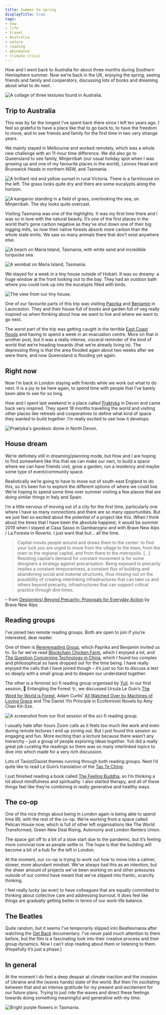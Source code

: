 ```yaml
---
title: Summer to spring
displayTitle: true
tags: 
- now
- life
- travel
- Australia
- nature
- reading
- abundance
- climate crisis
---
```


How and I went back to Australia for about three months during Southern Hemisphere summer. Now we’re back in the UK, enjoying the spring, seeing friends and family and cooperators, discussing lots of books and dreaming about what to do next.

![A collage of three textures found in Australia.](https://d2w9rnfcy7mm78.cloudfront.net/16516813/original_4af071d06584511083a3db57857fe021.jpg?1652901496?bc=0)

<!-- more -->

## Trip to Australia

This was by far the longest I’ve spent back there since I left ten years ago. I feel so grateful to have a place like that to go back to, to have the freedom to move, and to see friends and family for the first time in two very strange years.

We mainly stayed in Melbourne and worked remotely, which was a whole new challenge with an 11-hour time difference. We did also go to Queensland to see family, Minjerribah (our usual holiday spot when I was growing up and one of my favourite places in the world), Lennox Head and Brunswick Heads in northern NSW, and Tasmania.

![A brilliant red and yellow sunset in rural Victoria. There is a farmhouse on the left. The grass looks quite dry and there are some eucalypts along the horizon.](https://d2w9rnfcy7mm78.cloudfront.net/16516817/original_f5c9128d726f4d69517f9f3013d38e02.jpg?1652901496?bc=0)

![A kangaroo standing in a field of grass, overlooking the sea, on Minjerribah. The sky looks quite overcast.](https://d2w9rnfcy7mm78.cloudfront.net/16516812/original_17402fee63f5b32a144f4dac418f2733.jpg?1652901496?bc=0)

Visiting Tasmania was one of the highlights. It was my first time there and I was so in love with the natural beauty. It’s one of the first places in the world that’s gone carbon negative as they’ve shut down one of their big logging mills, so now their native forests absorb more carbon than the whole state emits. We saw so many animals there that don’t exist anywhere else.

![A beach on Maria Island, Tasmania, with white sand and incredible turquoise sea.](https://d2w9rnfcy7mm78.cloudfront.net/16516811/original_91d490f76f2c85828710a6d44f4988fb.jpg?1652901496?bc=0)

![A wombat on Maria Island, Tasmania.](https://d2w9rnfcy7mm78.cloudfront.net/16516818/original_248bd562c71798f7c66f237ed537f8c4.jpg?1652901497?bc=0)

We stayed for a week in a tiny house outside of Hobart. It was so dreamy: a huge window at the front looking out to the bay. They had an outdoor bath where you could look up into the eucalypts filled with birds.

![The view from our tiny house.](https://d2w9rnfcy7mm78.cloudfront.net/16516816/original_6a02be05cc9670793349b3cc10bb890c.jpg?1652901496?bc=0)

One of our favourite parts of this trip was visiting [Paprika](https://www.are.na/paprika-xu) and [Benjamin](https://www.are.na/benjamin-forster) in Launceston. They and their house full of books and garden full of veg really inspired us when thinking about how we want to live and where we want to go next.

The worst part of the trip was getting caught in the terrible [East Coast floods](https://www.theguardian.com/australia-news/australia-east-coast-floods-2022) and having to spend a week in an evacuation centre. More on that in another post, but it was a really intense, visceral reminder of the kind of world that we’re heading towards (that we’re already living in). The depressing thing is that the area flooded again about two weeks after we were there, and now Queensland is flooding yet again.

## Right now

Now I’m back in London staying with friends while we work out what to do next. It is a joy to be here again, to spend time with people that I’ve barely been able to see for so long.

How and I spent last weekend in a place called [Praktyka](https://www.praktyka.co.uk/) in Devon and came back very inspired. They spent 18 months travelling the world and visiting other places like retreats and cooperatives to define what kind of space they wanted to build together. I’m really excited to see how it develops.

![Praktyka's geodesic dome in North Devon.](https://d2w9rnfcy7mm78.cloudfront.net/16516814/original_a972ccdb0445119284649bb934b56fad.jpg?1652901496?bc=0)

## House dream

We’re definitely still in dreaming/planning mode, but How and I are hoping to find somewhere like this that we can make our own, to build a space where we can have friends visit, grow a garden, run a residency and maybe some type of event/community space.

Realistically we’re going to have to move out of south-east England to do this, so it’s been fun to explore the different options of where we could live. We’re hoping to spend some time over summer visiting a few places that are doing similar things in Italy and Spain.

I’m a little nervous of moving out of a city for the first time, particularly one where I have so many connections and there are so many opportunities. But we just feel so excited about the potential of a project like this. When I think about the times that I have been the absolute happiest, it would be summer 2019 when I stayed at Casa Sasso in Gambarogno and with Brave New Alps / La Foresta in Roverto. I just want that but… all the time.

> Capital moves people around and draws them to the center: to find your luck you are urged to move from the village to the town, from the town to the regional capital, and from there to the metropolis. […] Resisting capital’s demand for constant movement is for some designers a strategy against precarisation.
> Being exposed to precarity implies a constant temporariness, a constant flux of building and abandoning social and material structures, thus missing out on the possibility of creating interlinking infrastructures that can take us and others beyond precarity, infrastructures that can support critical practice through dire times.

– from [Design(ers) Beyond Precarity: Proposals for Everyday Action](https://valiz.nl/images/DesignStruggles-DEF_978-94-92095-88-6single-4March21-VALIZ-def.pdf) by Brave New Alps

## Reading groups

I’ve joined two remote reading groups. Both are open to join if you’re interested, dear reader.

One of them is [Rererereading Group](https://www.are.na/rerererererererereading-group), which Paprika and Benjamin invited us to. So far we’ve read [Blockchain Chicken Farm](https://logicmag.io/blockchain-chicken-farm/), which I enjoyed a lot, and [The Question Concerning Technology in China](https://mitpress.mit.edu/books/question-concerning-technology-china), which I found too complex and philosophical so have dropped out for the time being. I have really enjoyed the calls that I have joined though – it’s just so fun to discuss a text so deeply with a small group and to deepen our understand together.

The other is a feminist sci fi reading group organised by [Yuli](https://yuliserfaty.com/). In our first session, 🌿 Entangling the Forest 🪱, we discussed Ursula Le Guin’s [The Word for World is Forest](https://en.wikipedia.org/wiki/The_Word_for_World_Is_Forest), Adam Curtis’ [All Watched Over by Machines of Loving Grace](https://vimeo.com/300725472) and The Daoist Yin Principle in Ecofeminist Novels by Amy Chan Kit-Sze.

![A screenshot from our first session of the sci-fi reading group.](https://d2w9rnfcy7mm78.cloudfront.net/16516815/original_31bcd4f715c45cdbf00c312f545ceac0.jpg?1652901495?bc=0)

I usually hate after hours Zoom calls as it feels too much like work and even during remote lectures I end up zoning out. But I just found this session so engaging and fun. More exciting than a lecture because there wasn’t any hierarchy – just a group of people exploring ideas together. Yuli did a really great job curating the readings so there was so many interlinked topics to dive into which made for a very rich discussion.

Lots of Taoist/Daoist themes running through both reading groups. Next I’d quite like to read Le Guin’s translation of the [Tao Te Ching](https://www.themarginalian.org/2016/10/21/lao-tzu-tao-te-ching-ursula-k-le-guin/).

I just finished reading a book called [The Feeling Buddha](https://us.macmillan.com/books/9780312295097/thefeelingbuddha), so I’m thinking a lot about mindfulness and spirituality. I also started therapy, and all of these things feel like they’re combining in really generative and healthy ways.

## The co-op

One of the nice things about being in London again is being able to spend time IRL with the rest of the co-op. We’re working from a space called Pelican House now, which is full of other left organisations like The World Transformed, Green New Deal Rising, Autonomy and London Renters Union.

The space got off to a bit of a slow start due to the pandemic, but it’s feeling more convivial now as people settle in. The hope is that the building will become a bit of a hub for the left in London.

At the moment, our co-op is trying to work out how to move into a calmer, slower, more abundant mindset. We’ve always had this as an intention, but the sheer amount of projects we’ve been working on and other pressures outside of our control have meant that we’ve slipped into frantic, scarcity thinking.

I feel really lucky (as ever) to have colleagues that are equally committed to thinking about collective care and addressing burnout. It does feel like things are gradually getting better in terms of our work-life balance.

## The Beatles

Quite random, but it seems I’ve temporarily slipped into Beatlesmania after watching the [Get Back](https://en.wikipedia.org/wiki/The_Beatles:_Get_Back) documentary. I’ve never paid much attention to them before, but the film is a fascinating look into their creative process and their group dynamics. Now I can’t stop reading about them or listening to them. (Hopefully it’s just a phase.)

## In general

At the moment I do feel a deep despair at climate inaction and the invasion of Ukraine and the (waves hands) state of the world. But then I’m oscillating between that and an intense gratitude for my present and excitement for our future plans. Trying to just ride the waves and direct these feelings towards doing something meaningful and generative with my time.

![Bright purple flowers in Tasmania.](https://d2w9rnfcy7mm78.cloudfront.net/16516819/original_b34d687303e04f7a25d68afda54034c7.jpg?1652901509?bc=0)